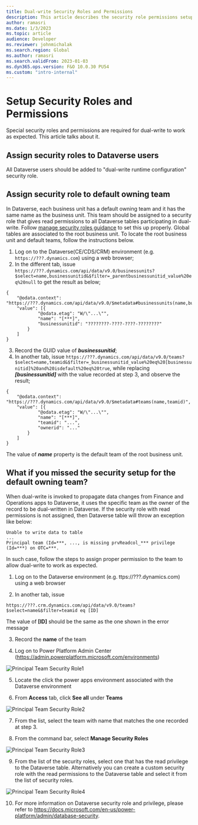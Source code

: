 ```yaml
---
title: Dual-write Security Roles and Permissions
description: This article describes the security role permissions setup required to complete the dual-write setup.
author: ramasri
ms.date: 1/3/2023
ms.topic: article
audience: Developer
ms.reviewer: johnmichalak
ms.search.region: Global
ms.author: ramasri
ms.search.validFrom: 2023-01-03
ms.dyn365.ops.version: F&O 10.0.30 PU54
ms.custom: "intro-internal"
---
```


# Setup Security Roles and Permissions

Special security roles and permissions are required for dual-write to work as expected. This article talks about it.

## Assign security roles to Dataverse users
All Dataverse users should be added to "dual-write runtime configuration" security role.

## Assign security role to default owning team

In Dataverse, each business unit has a default owning team and it has the same name as the business unit. This team should be assigned to a security role that gives read permissions to all Dataverse tables participating in dual-write. Follow [manage security roles guidance](https://learn.microsoft.com/en-us/power-platform/admin/manage-teams#manage-the-security-roles-of-a-team) to set this up properly. Global tables are associated to the root business unit. To locate the root business unit and default teams, follow the instructions below.

1. Log on to the Dataverse(CE/CDS/CRM) environment (e.g. ```https://???.dynamics.com```) using a web browser;
2. In the different tab, issue 
   ```https://???.dynamics.com/api/data/v9.0/businessunits?$select=name,businessunitid&$filter=_parentbusinessunitid_value%20eq%20null``` to get the result as below;

```
{
    "@odata.context": "https://???.dynamics.com/api/data/v9.0/$metadata#businessunits(name,businessunitid)",
    "value": [{
            "@odata.etag": "W/\"...\"",
            "name": "[***]",
            "businessunitid": "????????-????-????-????????"
        }
    ]
}
```
 3. Record the GUID value of ***businessunitid***;
 4. In another tab, issue ```https://???.dynamics.com/api/data/v9.0/teams?$select=name,teamid&$filter=_businessunitid_value%20eq%20[businessunitid]%20and%20isdefault%20eq%20true```, while replacing ***[businessunitid]*** with the value recorded at step 3, and observe the result;

```
{
    "@odata.context": "https://???.dynamics.com/api/data/v9.0/$metadata#teams(name,teamid)",
    "value": [{
            "@odata.etag": "W/\"...\"",
            "name": "[***]",
            "teamid": "...",
            "ownerid": "..."
        }
    ]
}
```
The value of ***name*** property is the default team of the root business unit.


## What if you missed the security setup for the default owning team?

When dual-write is invoked to propagate data changes from Finance and Operations apps to Dataverse, it uses the specific team as the owner of the record 
to be dual-written in Dataverse. If the security role with read permissions is not assigned, then Dataverse table will throw an exception like below: 

```
Unable to write data to table
...
Principal team (Id=***, ..., is missing prvReadcol_*** privilege (Id=***) on OTC=***.
```

In such case, follow the steps to assign proper permission to the team to allow dual-write to work as expected.

1. Log on to the Dataverse environment (e.g. ttps://???.dynamics.com) using a web browser

2. In another tab, issue 

```
https://???.crm.dynamics.com/api/data/v9.0/teams?$select=name&$filter=teamid eq [ID]
```

The value of **[ID]** should be the same as the one shown in the error message

3. Record the **name** of the team

4. Log on to Power Platform Admin Center (https://admin.powerplatform.microsoft.com/environments)

![Principal Team Security Role1](media/PrincipalTeam-Security-Role-1.png)

5. Locate the click the power apps environment associated with the Dataverse environment

6. From **Access** tab, click **See all** under **Teams**

![Principal Team Security Role2](media/PrincipalTeam-Security-Role-2.png)

7. From the list, select the team with name that matches the one recorded at step 3.

8. From the command bar, select **Manage Security Roles**

![Principal Team Security Role3](media/PrincipalTeam-Security-Role-3.png)

9. From the list of the security roles, select one that has the read privilege to the Dataverse table. Alternatively you can create a custom security role 
with the read permissions to the Dataverse table and select it from the list of security roles.  

![Principal Team Security Role4](media/PrincipalTeam-Security-Role-4.png)

10. For more information on Dataverse security role and privilege, please refer to https://docs.microsoft.com/en-us/power-platform/admin/database-security.





